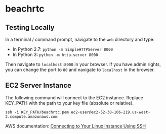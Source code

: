 # beachrtc

## Testing Locally

In a terminal / command prompt, navigate to the `web` directory and type:

- In Python 2.7: `python -m SimpleHTTPServer 8000`
- In Python 3: `python -m http.server 8000`

Then navigate to `localhost:8000` in your browser. If you have admin rights, you can change the port to `80` and navigate to `localhost` in the browser.

## EC2 Server Instance

The following command will connect to the EC2 instance. Replace KEY_PATH with the path to your key file (absolute or relative).

`ssh -i KEY_PATH/beachrtc.pem ec2-user@ec2-52-38-106-219.us-west-2.compute.amazonaws.com`

AWS documentation: [Connecting to Your Linux Instance Using SSH](http://docs.aws.amazon.com/AWSEC2/latest/UserGuide/AccessingInstancesLinux.html)
